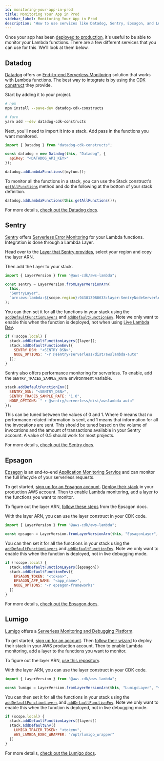 ```yaml
---
id: monitoring-your-app-in-prod
title: Monitoring Your App in Prod
sidebar_label: Monitoring Your App in Prod
description: "How to use services like Datadog, Sentry, Epsagon, and Lumigo to monitor the Lambda functions in your SST app in production."
---
```


Once your app has been [deployed to production](deploying-your-app.md), it's useful to be able to monitor your Lambda functions. There are a few different services that you can use for this. We'll look at them below.

## Datadog

[Datadog](https://www.datadoghq.com) offers an [End-to-end Serverless Monitoring](https://www.datadoghq.com/product/serverless-monitoring/) solution that works with Lambda functions. The best way to integrate is by using the [CDK construct](https://github.com/DataDog/datadog-cdk-constructs) they provide.

Start by adding it to your project.

```bash
# npm
npm install --save-dev datadog-cdk-constructs

# Yarn
yarn add --dev datadog-cdk-constructs
```

Next, you'll need to import it into a stack. Add pass in the functions you want monitored.

```js
import { Datadog } from "datadog-cdk-constructs";

const datadog = new Datadog(this, "Datadog", {
  apiKey: "<DATADOG_API_KEY>"
});

datadog.addLambdaFunctions([myfunc]);
```

To monitor all the functions in a stack, you can use the Stack construct's [`getAllFunctions`](constructs/Stack.md#getallfunctions) method and do the following at the bottom of your stack definition.

```js
datadog.addLambdaFunctions(this.getAllFunctions());
```

For more details, [check out the Datadog docs](https://docs.datadoghq.com/serverless/installation/nodejs/?tab=awscdk).

## Sentry

[Sentry](https://sentry.io) offers [Serverless Error Monitoring](https://sentry.io/for/serverless/) for your Lambda functions. Integration is done through a Lambda Layer.

Head over to the [Layer that Sentry provides](https://docs.sentry.io/platforms/node/guides/aws-lambda/layer/), select your region and copy the layer ARN.

Then add the Layer to your stack.

```js
import { LayerVersion } from "@aws-cdk/aws-lambda";

const sentry = LayerVersion.fromLayerVersionArn(
  this,
  "SentryLayer",
  `arn:aws:lambda:${scope.region}:943013980633:layer:SentryNodeServerlessSDK:34`
);
```

You can then set it for all the functions in your stack using the [`addDefaultFunctionLayers`](constructs/Stack.md#adddefaultfunctionlayers) and [`addDefaultFunctionEnv`](constructs/Stack.md#adddefaultfunctionenv). Note we only want to enable this when the function is deployed, not when using [Live Lambda Dev](live-lambda-development.md).

```js
if (!scope.local) {
  stack.addDefaultFunctionLayers([layer]);
  stack.addDefaultFunctionEnv({
    SENTRY_DSN: "<SENTRY_DSN>",
    NODE_OPTIONS: "-r @sentry/serverless/dist/awslambda-auto"
  });
}
```

Sentry also offers performance monitoring for serverless. To enable, add the `SENTRY_TRACES_SAMPLE_RATE` environment variable.

```js {3}
stack.addDefaultFunctionEnv({
  SENTRY_DSN: "<SENTRY_DSN>",
  SENTRY_TRACES_SAMPLE_RATE: "1.0",
  NODE_OPTIONS: "-r @sentry/serverless/dist/awslambda-auto"
});
```

This can be tuned between the values of 0 and 1. Where 0 means that no performance related information is sent, and 1 means that information for all the invocations are sent. This should be tuned based on the volume of invocations and the amount of transactions available in your Sentry account. A value of 0.5 should work for most projects.

For more details, [check out the Sentry docs](https://docs.sentry.io/platforms/node/guides/aws-lambda/).

## Epsagon

[Epsagon](https://epsagon.com) is an end-to-end [Application Monitoring Service](https://epsagon.com/) and can monitor the full lifecycle of your serverless requests.

To get started, [sign up for an Epsagon account](https://app.epsagon.com/signup). [Deploy their stack](https://docs.epsagon.com/docs/getting-started/integrating-environments/aws) in your production AWS account. Then to enable Lambda monitoring, add a layer to the functions you want to monitor.

To figure out the layer ARN, [follow these steps](https://docs.epsagon.com/docs/getting-started/monitoring-applications/aws-lambda-layer) from the Epsagon docs.

With the layer ARN, you can use the layer construct in your CDK code.

```js
import { LayerVersion } from "@aws-cdk/aws-lambda";

const epsagon = LayerVersion.fromLayerVersionArn(this, "EpsagonLayer", "<ARN>");
```

You can then set it for all the functions in your stack using the [`addDefaultFunctionLayers`](constructs/Stack.md#adddefaultfunctionlayers) and [`addDefaultFunctionEnv`](constructs/Stack.md#adddefaultfunctionenv). Note we only want to enable this when the function is deployed, not in live debugging mode.

```js
if (!scope.local) {
  stack.addDefaultFunctionLayers([epsagon])
  stack.addDefaultFunctionEnv({
    EPSAGON_TOKEN: "<token>",
    EPSAGON_APP_NAME: "<app_name>",
    NODE_OPTIONS: "-r epsagon-frameworks"
  })
}
```

For more details, [check out the Epsagon docs](https://docs.epsagon.com/docs/welcome/what-is-epsagon).

## Lumigo

[Lumigo](https://lumigo.io) offers a [Serverless Monitoring and Debugging Platform](https://lumigo.io/).

To get started, [sign up for an account](https://platform.lumigo.io/signup). Then [follow their wizard](https://platform.lumigo.io/wizard) to deploy their stack in your AWS production account. Then to enable Lambda monitoring, add a layer to the functions you want to monitor.

To figure out the layer ARN, [use this repository](https://github.com/lumigo-io/lumigo-node/tree/master/layers).

With the layer ARN, you can use the layer construct in your CDK code.

```js
import { LayerVersion } from "@aws-cdk/aws-lambda";

const lumigo = LayerVersion.fromLayerVersionArn(this, "LumigoLayer", "<ARN>");
```

You can then set it for all the functions in your stack using the [`addDefaultFunctionLayers`](constructs/Stack.md#adddefaultfunctionlayers) and [`addDefaultFunctionEnv`](constructs/Stack.md#adddefaultfunctionenv). Note we only want to enable this when the function is deployed, not in live debugging mode.

```js
if (scope.local) {
  stack.addDefaultFunctionLayers([layers])
  stack.addDefaultEnv({
    LUMIGO_TRACER_TOKEN: "<token>",
    AWS_LAMBDA_EXEC_WRAPPER: "/opt/lumigo_wrapper"
  })
}
```

For more details, [check out the Lumigo docs](https://docs.lumigo.io/docs).
